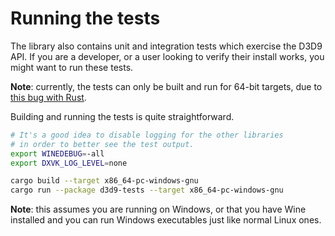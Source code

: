 # Running the tests

The library also contains unit and integration tests which exercise the D3D9 API.
If you are a developer, or a user looking to verify their install works,
you might want to run these tests.

**Note**: currently, the tests can only be built and run for 64-bit targets,
due to [this bug with Rust](https://github.com/rust-lang/rust/issues/47493).

Building and running the tests is quite straightforward.

```sh
# It's a good idea to disable logging for the other libraries
# in order to better see the test output.
export WINEDEBUG=-all
export DXVK_LOG_LEVEL=none

cargo build --target x86_64-pc-windows-gnu
cargo run --package d3d9-tests --target x86_64-pc-windows-gnu
```

**Note**: this assumes you are running on Windows, or that you have Wine installed
and you can run Windows executables just like normal Linux ones.
